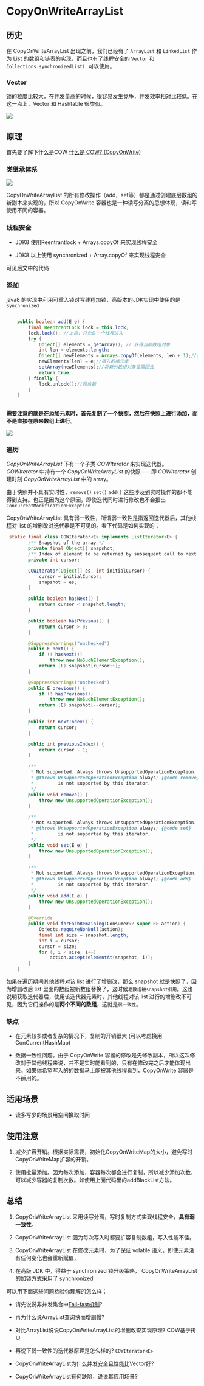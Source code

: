 # CopyOnWriteArrayList

## 历史

在 CopyOnWriteArrayList 出现之前，我们已经有了 `ArrayList` 和 `LinkedList` 作为 List 的数组和链表的实现，而且也有了线程安全的 `Vector` 和 `Collections.synchronizedList）` 可以使用。

### Vector

锁的粒度比较大，在并发量高的时候，很容易发生竞争，并发效率相对比较低。在这一点上，Vector 和 Hashtable 很类似。

![](image/image_v6AxWpwkwF.png)

## 原理

首先要了解下什么是COW   [什么是 COW? (CopyOnWrite)](<../../../../../程序设计/什么是 COW- (CopyOnWrite)/什么是 COW- (CopyOnWrite).md> "什么是 COW? (CopyOnWrite)")

### 类继承体系

![](image/image_j79WvxBot9.png)

CopyOnWriteArrayList 的所有修改操作（add，set等）都是通过创建底层数组的新副本来实现的，所以 CopyOnWrite 容器也是一种读写分离的思想体现，读和写使用不同的容器。

### 线程安全

*   JDK8 使用Reentrantlock +   Arrays.copyOf  来实现线程安全&#x20;

*   JDK8 以上使用 synchronized + Array.copyOf 来实现线程安全&#x20;

可见后文中的代码

### 添加

java8 的实现中利用可重入锁对写线程加锁，高版本的JDK实现中使用的是 `Synchronized`&#x20;

```java

    public boolean add(E e) {
        final ReentrantLock lock = this.lock;
        lock.lock(); //上锁，只允许一个线程进入
        try {
            Object[] elements = getArray(); // 获得当前数组对象
            int len = elements.length;
            Object[] newElements = Arrays.copyOf(elements, len + 1);//拷贝到一个新的数组中
            newElements[len] = e;//插入数据元素
            setArray(newElements);//将新的数组对象设置回去
            return true;
        } finally {
            lock.unlock();//释放锁
        }
    }
 
```

**需要注意的就是在添加元素时，首先复制了一个快照，然后在快照上进行添加，而不是直接在原来数组上进行**。

![](image/image__m0zZwt_mx.png)

### 遍历

*CopyOnWriteArrayList* 下有一个子类 *COWIterator* 来实现迭代器。*COWIterator* 中持有一个 *CopyOnWriteArrayList* 的快照——即 *COWIterator* 创建时刻 *CopyOnWriteArrayList* 中的 array。

由于快照并不具有实时性，`remove()`  `set()`  `add()` 这些涉及到实时操作的都不能得到支持。也正是因为这个原因，即使迭代同时进行修改也不会报出 `ConcurrentModificationException`

CopyOnWriteArrayList 具有弱一致性，所谓弱一致性是指返回迭代器后，其他线程对 list 的增删改对迭代器是不可见的。看下代码是如何实现的：

```java
 static final class COWIterator<E> implements ListIterator<E> {
        /** Snapshot of the array */
        private final Object[] snapshot;
        /** Index of element to be returned by subsequent call to next.  */
        private int cursor;

        COWIterator(Object[] es, int initialCursor) {
            cursor = initialCursor;
            snapshot = es;
        }

        public boolean hasNext() {
            return cursor < snapshot.length;
        }

        public boolean hasPrevious() {
            return cursor > 0;
        }

        @SuppressWarnings("unchecked")
        public E next() {
            if (! hasNext())
                throw new NoSuchElementException();
            return (E) snapshot[cursor++];
        }

        @SuppressWarnings("unchecked")
        public E previous() {
            if (! hasPrevious())
                throw new NoSuchElementException();
            return (E) snapshot[--cursor];
        }

        public int nextIndex() {
            return cursor;
        }

        public int previousIndex() {
            return cursor - 1;
        }

        /**
         * Not supported. Always throws UnsupportedOperationException.
         * @throws UnsupportedOperationException always; {@code remove}
         *         is not supported by this iterator.
         */
        public void remove() {
            throw new UnsupportedOperationException();
        }

        /**
         * Not supported. Always throws UnsupportedOperationException.
         * @throws UnsupportedOperationException always; {@code set}
         *         is not supported by this iterator.
         */
        public void set(E e) {
            throw new UnsupportedOperationException();
        }

        /**
         * Not supported. Always throws UnsupportedOperationException.
         * @throws UnsupportedOperationException always; {@code add}
         *         is not supported by this iterator.
         */
        public void add(E e) {
            throw new UnsupportedOperationException();
        }

        @Override
        public void forEachRemaining(Consumer<? super E> action) {
            Objects.requireNonNull(action);
            final int size = snapshot.length;
            int i = cursor;
            cursor = size;
            for (; i < size; i++)
                action.accept(elementAt(snapshot, i));
        }
    } 
```

如果在遍历期间其他线程对该 list 进行了增删改，那么 snapshot 就是快照了，因为增删改后 list 里面的数组被新数组替换了，这时候`老数组被snapshot引用`。这也说明获取迭代器后，使用该迭代器元素时，其他线程对该 list 进行的增删改不可见，因为它们操作的是**两个不同的数组**，这就是`弱一致性`。

### 缺点

*   在元素较多或者复杂的情况下，复制的开销很大 (可以考虑换用 ConCurrentHashMap)

*   数据一致性问题。由于 CopyOnWrite 容器的修改是先修改副本，所以这次修改对于其他线程来说，并不是实时能看到的，只有在修改完之后才能体现出来。如果你希望写入的的数据马上能被其他线程看到，CopyOnWrite 容器是不适用的。

## 适用场景

*   读多写少的场景用空间换取时间

## 使用注意

1.  减少扩容开销。根据实际需要，初始化CopyOnWriteMap的大小，避免写时CopyOnWriteMap扩容的开销。

2.  使用批量添加。因为每次添加，容器每次都会进行复制，所以减少添加次数，可以减少容器的复制次数。如使用上面代码里的addBlackList方法。

## 总结

1.  CopyOnWriteArrayList 采用读写分离，写时复制方式实现线程安全，**具有弱一致性**。

2.  CopyOnWriteArrayList 因为每次写入时都要扩容复制数组，写入性能不佳。

3.  CopyOnWriteArrayList 在修改元素时，为了保证 volatile 语义，即使元素没有任何变化也会重新赋值，

4.  在高版 JDK 中，得益于 synchronized 锁升级策略， CopyOnWriteArrayList 的加锁方式采用了 synchronized

可以用下面这些问题检验你理解的怎么样：

*   请先说说非并发集合中[Fail-fast机制](https://www.cnblogs.com/54chensongxia/p/12470446.html "Fail-fast机制")?

*   再为什么说ArrayList查询快而增删慢?

*   对比ArrayList说说CopyOnWriteArrayList的增删改查实现原理? COW基于拷贝

*   再说下弱一致性的迭代器原理是怎么样的? `COWIterator<E>`

*   CopyOnWriteArrayList为什么并发安全且性能比Vector好?

*   CopyOnWriteArrayList有何缺陷，说说其应用场景?
